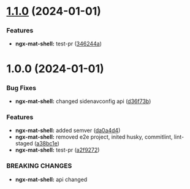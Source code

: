 # [1.1.0](https://github.com/projectbay/os-projectbay/compare/ngx-mat-shell-v1.0.0...ngx-mat-shell-v1.1.0) (2024-01-01)


### Features

* **ngx-mat-shell:** test-pr ([346244a](https://github.com/projectbay/os-projectbay/commit/346244af97f29a7eeb6b9545ad0fd12053249314))

# 1.0.0 (2024-01-01)


### Bug Fixes

* **ngx-mat-shell:** changed sidenavconfig api ([d36f73b](https://github.com/projectbay/os-projectbay/commit/d36f73b97af37f8461004e16e0ea1b910179ec60))


### Features

* **ngx-mat-shell:** added semver ([da0a4d4](https://github.com/projectbay/os-projectbay/commit/da0a4d411a7c4dfc602b892c4bde76b2c6c1c32f))
* **ngx-mat-shell:** removed e2e project, inited husky, commitlint, lint-staged ([a38bc1e](https://github.com/projectbay/os-projectbay/commit/a38bc1e70962d4b18161662c001c17e757296802))
* **ngx-mat-shell:** test-pr ([a2f9272](https://github.com/projectbay/os-projectbay/commit/a2f92725a91732e31a0a65ad1e84f594008bea96))


### BREAKING CHANGES

* **ngx-mat-shell:** api changed
